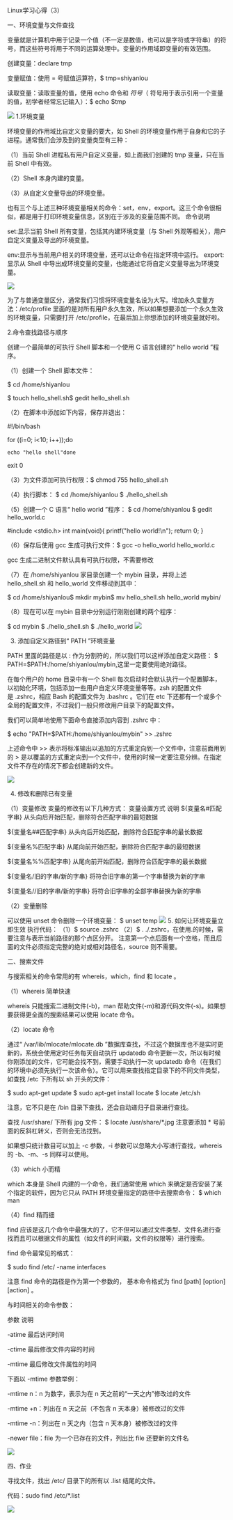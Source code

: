 Linux学习心得（3）

一、环境变量与文件查找

变量就是计算机中用于记录一个值（不一定是数值，也可以是字符或字符串）的符号，而这些符号将用于不同的运算处理中。变量的作用域即变量的有效范围。

创建变量：declare tmp

变量赋值：使用 = 号赋值运算符，$ tmp=shiyanlou

读取变量：读取变量的值，使用 echo 命令和 $ 符号（$ 符号用于表示引用一个变量的值，初学者经常忘记输入）：$ echo $tmp

![](https://i.imgur.com/MVzkiC6.png)
1.环境变量

环境变量的作用域比自定义变量的要大，如 Shell 的环境变量作用于自身和它的子进程。通常我们会涉及到的变量类型有三种：

（1）当前 Shell 进程私有用户自定义变量，如上面我们创建的 tmp 变量，只在当前 Shell 中有效。

（2）Shell 本身内建的变量。

（3）从自定义变量导出的环境变量。

也有三个与上述三种环境变量相关的命令：set，env，export。这三个命令很相似，都是用于打印环境变量信息，区别在于涉及的变量范围不同。
命令说明

set:显示当前 Shell 所有变量，包括其内建环境变量（与 Shell 外观等相关），用户自定义变量及导出的环境变量。

env:显示与当前用户相关的环境变量，还可以让命令在指定环境中运行。
export:显示从 Shell 中导出成环境变量的变量，也能通过它将自定义变量导出为环境变量。

![](https://i.imgur.com/n8jNbMj.png)

为了与普通变量区分，通常我们习惯将环境变量名设为大写。增加永久变量方法：/etc/profile 里面的是对所有用户永久生效，所以如果想要添加一个永久生效的环境变量，只需要打开 /etc/profile，在最后加上你想添加的环境变量就好啦。

2.命令查找路径与顺序

创建一个最简单的可执行 Shell 脚本和一个使用 C 语言创建的“ hello world ”程序。

（1）创建一个 Shell 脚本文件：

$ cd /home/shiyanlou

$ touch hello_shell.sh$ gedit hello_shell.sh

（2）在脚本中添加如下内容，保存并退出：

#!/bin/bash

for ((i=0; i<10; i++));do

    echo "hello shell"done

exit 0

（3）为文件添加可执行权限：$ chmod 755 hello_shell.sh

（4）执行脚本：
$ cd /home/shiyanlou
$ ./hello_shell.sh

（5）创建一个 C 语言“ hello world ”程序：
$ cd /home/shiyanlou
$ gedit hello_world.c

#include <stdio.h>
int main(void){
    printf("hello world!\n");
    return 0;
}

（6）保存后使用 gcc 生成可执行文件：$ gcc -o hello_world hello_world.c

gcc 生成二进制文件默认具有可执行权限，不需要修改

（7）在 /home/shiyanlou 家目录创建一个 mybin 目录，并将上述 hello_shell.sh 和 hello_world 文件移动到其中：

$ cd /home/shiyanlou$ mkdir mybin$ mv hello_shell.sh hello_world mybin/

（8）现在可以在 mybin 目录中分别运行刚刚创建的两个程序：

$ cd mybin
$ ./hello_shell.sh
$ ./hello_world
![](https://i.imgur.com/fLDY3V3.png)

3. 添加自定义路径到“ PATH ”环境变量

PATH 里面的路径是以 : 作为分割符的，所以我们可以这样添加自定义路径：
$ PATH=$PATH:/home/shiyanlou/mybin,这里一定要使用绝对路径。

在每个用户的 home 目录中有一个 Shell 每次启动时会默认执行一个配置脚本，以初始化环境，包括添加一些用户自定义环境变量等等。zsh 的配置文件是 .zshrc，相应 Bash 的配置文件为 .bashrc 。它们在 etc 下还都有一个或多个全局的配置文件，不过我们一般只修改用户目录下的配置文件。

我们可以简单地使用下面命令直接添加内容到 .zshrc 中：

$ echo "PATH=$PATH:/home/shiyanlou/mybin" >> .zshrc

上述命令中 >> 表示将标准输出以追加的方式重定向到一个文件中，注意前面用到的 > 是以覆盖的方式重定向到一个文件中，使用的时候一定要注意分辨。在指定文件不存在的情况下都会创建新的文件。

![](https://i.imgur.com/wNdYJ6y.png)

4. 修改和删除已有变量

（1）变量修改
变量的修改有以下几种方式：
变量设置方式	说明
${变量名#匹配字串}	从头向后开始匹配，删除符合匹配字串的最短数据

${变量名##匹配字串}	从头向后开始匹配，删除符合匹配字串的最长数据

${变量名%匹配字串}	从尾向前开始匹配，删除符合匹配字串的最短数据

${变量名%%匹配字串}	从尾向前开始匹配，删除符合匹配字串的最长数据

${变量名/旧的字串/新的字串}	将符合旧字串的第一个字串替换为新的字串

${变量名//旧的字串/新的字串}	将符合旧字串的全部字串替换为新的字串

（2）变量删除

可以使用 unset 命令删除一个环境变量：
$ unset temp
![](https://i.imgur.com/toVg9Dn.png)
5. 如何让环境变量立即生效
执行代码：
（1）$ source .zshrc
（2）$ . ./.zshrc，在使用.的时候，需要注意与表示当前路径的那个点区分开。
注意第一个点后面有一个空格，而且后面的文件必须指定完整的绝对或相对路径名，source 则不需要。

二、搜索文件

与搜索相关的命令常用的有 whereis，which，find 和 locate 。

（1）whereis 简单快速

whereis 只能搜索二进制文件(-b)，man 帮助文件(-m)和源代码文件(-s)。如果想要获得更全面的搜索结果可以使用 locate 命令。

（2）locate 命令

通过“ /var/lib/mlocate/mlocate.db ”数据库查找，不过这个数据库也不是实时更新的，系统会使用定时任务每天自动执行 updatedb 命令更新一次，所以有时候你刚添加的文件，它可能会找不到，需要手动执行一次 updatedb 命令（在我们的环境中必须先执行一次该命令）。它可以用来查找指定目录下的不同文件类型，如查找 /etc 下所有以 sh 开头的文件：

$ sudo apt-get update
$ sudo apt-get install locate
$ locate /etc/sh

注意，它不只是在 /bin 目录下查找，还会自动递归子目录进行查找。

查找 /usr/share/ 下所有 jpg 文件：
$ locate /usr/share/\*.jpg
注意要添加 * 号前面的反斜杠转义，否则会无法找到。

如果想只统计数目可以加上 -c 参数，-i 参数可以忽略大小写进行查找，whereis 的 -b、-m、-s 同样可以使用。

（3）which 小而精

which 本身是 Shell 内建的一个命令，我们通常使用 which 来确定是否安装了某个指定的软件，因为它只从 PATH 环境变量指定的路径中去搜索命令：
$ which man

（4）find 精而细

find 应该是这几个命令中最强大的了，它不但可以通过文件类型、文件名进行查找而且可以根据文件的属性（如文件的时间戳，文件的权限等）进行搜索。

find 命令最常见的格式：

$ sudo find /etc/ -name interfaces

注意 find 命令的路径是作为第一个参数的， 基本命令格式为 find [path] [option] [action] 。

与时间相关的命令参数：

参数	说明

-atime	最后访问时间

-ctime	最后修改文件内容的时间

-mtime	最后修改文件属性的时间

下面以 -mtime 参数举例：

-mtime n：n 为数字，表示为在 n 天之前的“一天之内”修改过的文件

-mtime +n：列出在 n 天之前（不包含 n 天本身）被修改过的文件

-mtime -n：列出在 n 天之内（包含 n 天本身）被修改过的文件

-newer file：file 为一个已存在的文件，列出比 file 还要新的文件名

![](https://i.imgur.com/Vihzc4Y.png)

四、作业

寻找文件，找出 /etc/ 目录下的所有以 .list 结尾的文件。

代码：sudo find /etc/\*.list

![](https://i.imgur.com/dzgjn3N.png)
